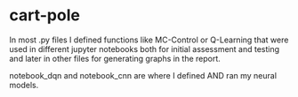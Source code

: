 # cart-pole

In most .py files I defined functions like MC-Control or Q-Learning that were used in different jupyter notebooks both for initial assessment and testing and later in other files for generating graphs in the report. 

notebook_dqn and notebook_cnn are where I defined AND ran my neural models.
